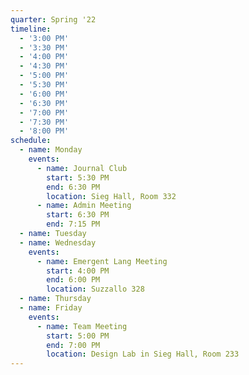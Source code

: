 ```yaml
---
quarter: Spring '22
timeline:
  - '3:00 PM'
  - '3:30 PM'
  - '4:00 PM'
  - '4:30 PM'
  - '5:00 PM'
  - '5:30 PM'
  - '6:00 PM'
  - '6:30 PM'
  - '7:00 PM'
  - '7:30 PM'
  - '8:00 PM'
schedule:
  - name: Monday
    events:
      - name: Journal Club
        start: 5:30 PM
        end: 6:30 PM
        location: Sieg Hall, Room 332
      - name: Admin Meeting
        start: 6:30 PM
        end: 7:15 PM
  - name: Tuesday
  - name: Wednesday
    events:
      - name: Emergent Lang Meeting
        start: 4:00 PM
        end: 6:00 PM
        location: Suzzallo 328
  - name: Thursday
  - name: Friday
    events:
      - name: Team Meeting
        start: 5:00 PM
        end: 7:00 PM
        location: Design Lab in Sieg Hall, Room 233
---
```

